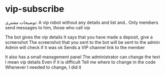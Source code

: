 # vip-subscribe
توضیحات مشتری:
A vip robot
without any details and list and..
Only members send messages to him, those who call vip

The bot gives the vip details
It says that you have made a deposit, give a screenshot
The screenshot that you sent to the bot will be sent to the admin
Admin will check if it was ok
Sends a VIP channel link to the member

It also has a small management panel
The administrator can change the text
I mean vip details
Even if it is difficult
Tell me where to change in the code
Whenever I needed to change, I did it
